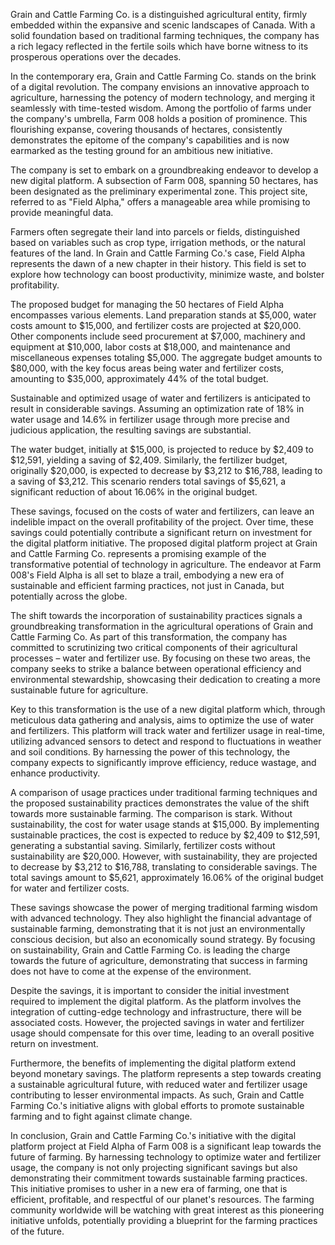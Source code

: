 
Grain and Cattle Farming Co. is a distinguished agricultural entity, firmly embedded within the expansive and scenic landscapes of Canada. With a solid foundation based on traditional farming techniques, the company has a rich legacy reflected in the fertile soils which have borne witness to its prosperous operations over the decades. 

In the contemporary era, Grain and Cattle Farming Co. stands on the brink of a digital revolution. The company envisions an innovative approach to agriculture, harnessing the potency of modern technology, and merging it seamlessly with time-tested wisdom. Among the portfolio of farms under the company's umbrella, Farm 008 holds a position of prominence. This flourishing expanse, covering thousands of hectares, consistently demonstrates the epitome of the company's capabilities and is now earmarked as the testing ground for an ambitious new initiative.

The company is set to embark on a groundbreaking endeavor to develop a new digital platform. A subsection of Farm 008, spanning 50 hectares, has been designated as the preliminary experimental zone. This project site, referred to as "Field Alpha," offers a manageable area while promising to provide meaningful data.

Farmers often segregate their land into parcels or fields, distinguished based on variables such as crop type, irrigation methods, or the natural features of the land. In Grain and Cattle Farming Co.'s case, Field Alpha represents the dawn of a new chapter in their history. This field is set to explore how technology can boost productivity, minimize waste, and bolster profitability.

The proposed budget for managing the 50 hectares of Field Alpha encompasses various elements. Land preparation stands at $5,000, water costs amount to $15,000, and fertilizer costs are projected at $20,000. Other components include seed procurement at $7,000, machinery and equipment at $10,000, labor costs at $18,000, and maintenance and miscellaneous expenses totaling $5,000. The aggregate budget amounts to $80,000, with the key focus areas being water and fertilizer costs, amounting to $35,000, approximately 44% of the total budget.

Sustainable and optimized usage of water and fertilizers is anticipated to result in considerable savings. Assuming an optimization rate of 18% in water usage and 14.6% in fertilizer usage through more precise and judicious application, the resulting savings are substantial. 

The water budget, initially at $15,000, is projected to reduce by $2,409 to $12,591, yielding a saving of $2,409. Similarly, the fertilizer budget, originally $20,000, is expected to decrease by $3,212 to $16,788, leading to a saving of $3,212. This scenario renders total savings of $5,621, a significant reduction of about 16.06% in the original budget.

These savings, focused on the costs of water and fertilizers, can leave an indelible impact on the overall profitability of the project. Over time, these savings could potentially contribute a significant return on investment for the digital platform initiative. The proposed digital platform project at Grain and Cattle Farming Co. represents a promising example of the transformative potential of technology in agriculture. The endeavor at Farm 008's Field Alpha is all set to blaze a trail, embodying a new era of sustainable and efficient farming practices, not just in Canada, but potentially across the globe.

The shift towards the incorporation of sustainability practices signals a groundbreaking transformation in the agricultural operations of Grain and Cattle Farming Co. As part of this transformation, the company has committed to scrutinizing two critical components of their agricultural processes – water and fertilizer use. By focusing on these two areas, the company seeks to strike a balance between operational efficiency and environmental stewardship, showcasing their dedication to creating a more sustainable future for agriculture.

Key to this transformation is the use of a new digital platform which, through meticulous data gathering and analysis, aims to optimize the use of water and fertilizers. This platform will track water and fertilizer usage in real-time, utilizing advanced sensors to detect and respond to fluctuations in weather and soil conditions. By harnessing the power of this technology, the company expects to significantly improve efficiency, reduce wastage, and enhance productivity.

A comparison of usage practices under traditional farming techniques and the proposed sustainability practices demonstrates the value of the shift towards more sustainable farming. The comparison is stark. Without sustainability, the cost for water usage stands at $15,000. By implementing sustainable practices, the cost is expected to reduce by $2,409 to $12,591, generating a substantial saving. Similarly, fertilizer costs without sustainability are $20,000. However, with sustainability, they are projected to decrease by $3,212 to $16,788, translating to considerable savings. The total savings amount to $5,621, approximately 16.06% of the original budget for water and fertilizer costs. 

These savings showcase the power of merging traditional farming wisdom with advanced technology. They also highlight the financial advantage of sustainable farming, demonstrating that it is not just an environmentally conscious decision, but also an economically sound strategy. By focusing on sustainability, Grain and Cattle Farming Co. is leading the charge towards the future of agriculture, demonstrating that success in farming does not have to come at the expense of the environment.

Despite the savings, it is important to consider the initial investment required to implement the digital platform. As the platform involves the integration of cutting-edge technology and infrastructure, there will be associated costs. However, the projected savings in water and fertilizer usage should compensate for this over time, leading to an overall positive return on investment.

Furthermore, the benefits of implementing the digital platform extend beyond monetary savings. The platform represents a step towards creating a sustainable agricultural future, with reduced water and fertilizer usage contributing to lesser environmental impacts. As such, Grain and Cattle Farming Co.'s initiative aligns with global efforts to promote sustainable farming and to fight against climate change.

In conclusion, Grain and Cattle Farming Co.'s initiative with the digital platform project at Field Alpha of Farm 008 is a significant leap towards the future of farming. By harnessing technology to optimize water and fertilizer usage, the company is not only projecting significant savings but also demonstrating their commitment towards sustainable farming practices. This initiative promises to usher in a new era of farming, one that is efficient, profitable, and respectful of our planet's resources. The farming community worldwide will be watching with great interest as this pioneering initiative unfolds, potentially providing a blueprint for the farming practices of the future.

